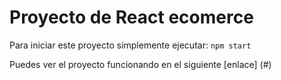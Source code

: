 # Proyecto de React ecomerce

Para iniciar este proyecto simplemente ejecutar:
`npm start`

Puedes ver el proyecto funcionando en el siguiente [enlace] (#)     
